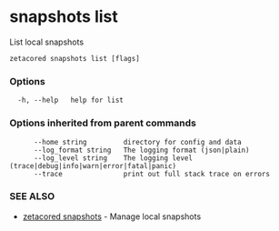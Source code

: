 # snapshots list

List local snapshots

```
zetacored snapshots list [flags]
```

### Options

```
  -h, --help   help for list
```

### Options inherited from parent commands

```
      --home string         directory for config and data 
      --log_format string   The logging format (json|plain) 
      --log_level string    The logging level (trace|debug|info|warn|error|fatal|panic) 
      --trace               print out full stack trace on errors
```

### SEE ALSO

* [zetacored snapshots](zetacored_snapshots.md)	 - Manage local snapshots

